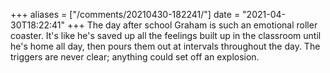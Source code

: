 +++
aliases = ["/comments/20210430-182241/"]
date = "2021-04-30T18:22:41"
+++
The day after school Graham is such an emotional roller coaster. It's like he's saved up all the feelings built up in the classroom until he's home all day, then pours them out at intervals throughout the day. The triggers are never clear; anything could set off an explosion.


